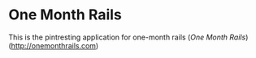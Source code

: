 # One Month Rails
This is the pintresting application for one-month rails
(*One Month Rails*)(http://onemonthrails.com)